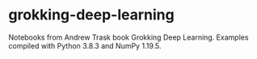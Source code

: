 # grokking-deep-learning

Notebooks from Andrew Trask book Grokking Deep Learning.
Examples compiled with Python 3.8.3 and NumPy 1.19.5.
